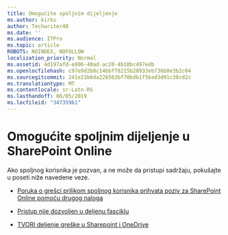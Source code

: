 ```yaml
---
title: Omogućite spoljnim dijeljenje
ms.author: kirks
author: Techwriter40
ms.date: ''
ms.audience: ITPro
ms.topic: article
ROBOTS: NOINDEX, NOFOLLOW
localization_priority: Normal
ms.assetid: 4d197afd-e806-40ad-ac20-4b10bc497edb
ms.openlocfilehash: c97e9d2b8c14bbff8215b28933ebf36b0e3b2c04
ms.sourcegitcommit: 241e21b6da226563bf70bdb1f5bad3d91c38cd2c
ms.translationtype: MT
ms.contentlocale: sr-Latn-RS
ms.lasthandoff: 06/05/2019
ms.locfileid: "34735961"
---
```

# <a name="enable-external-sharing-in-sharepoint-online"></a>Omogućite spoljnim dijeljenje u SharePoint Online

Ako spoljnog korisnika je pozvan, a ne može da pristupi sadržaju, pokušajte u poseti niže navedene veze.

- [Poruka o grešci prilikom spoljnog korisnika prihvata poziv za SharePoint Online pomoću drugog naloga](https://support.office.com/en-us/article/Error-message-when-an-external-user-accepts-a-SharePoint-Online-invitation-by-using-another-account-f0d34413-ea7c-42c7-a485-c4e5d421e5f0)

- [Pristup nije dozvoljen u deljenu fasciklu](https://support.office.com/client/d678b57a-53ad-4414-9423-d8726a0c532f)

- [TVORI deljenje greške u Sharepoint i OneDrive](https://docs.microsoft.com/en-us/sharepoint/sharepoint-onedrive-error-message)

